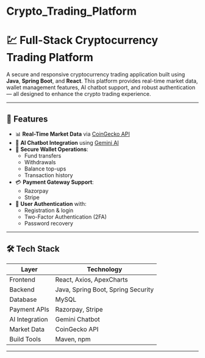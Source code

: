 # Crypto_Trading_Platform
# 💹 Full-Stack Cryptocurrency Trading Platform

A secure and responsive cryptocurrency trading application built using **Java**, **Spring Boot**, and **React**. This platform provides real-time market data, wallet management features, AI chatbot support, and robust authentication — all designed to enhance the crypto trading experience.

---

## 🚀 Features

- 📊 **Real-Time Market Data** via [CoinGecko API](https://www.coingecko.com/)
- 🤖 **AI Chatbot Integration** using [Gemini AI](https://deepmind.google/discover/blog/google-gemini-ai/)
- 💼 **Secure Wallet Operations**:
  - Fund transfers
  - Withdrawals
  - Balance top-ups
  - Transaction history
- 💳 **Payment Gateway Support**:
  - Razorpay
  - Stripe  
- 🔐 **User Authentication** with:
  - Registration & login
  - Two-Factor Authentication (2FA)
  - Password recovery

---

## 🛠️ Tech Stack

| Layer          | Technology                  |
|----------------|------------------------------|
| Frontend       | React, Axios, ApexCharts     |
| Backend        | Java, Spring Boot, Spring Security |
| Database       | MySQL                        |
| Payment APIs   | Razorpay, Stripe             |
| AI Integration | Gemini Chatbot               |
| Market Data    | CoinGecko API                |
| Build Tools    | Maven, npm                   |

---

